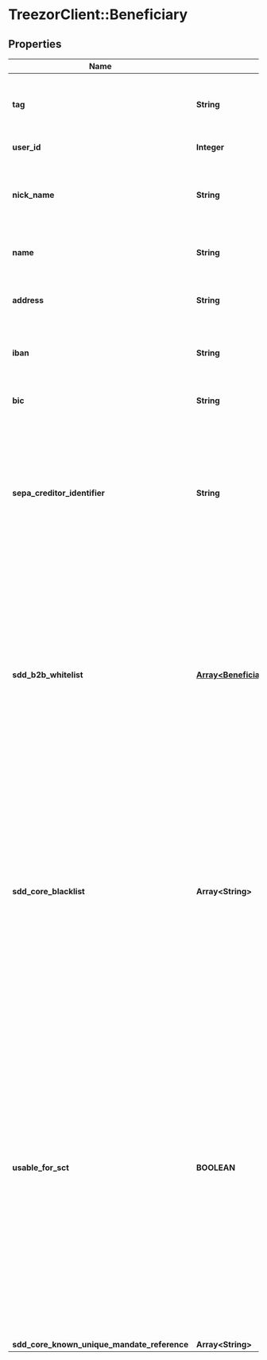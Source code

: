 # TreezorClient::Beneficiary

## Properties
Name | Type | Description | Notes
------------ | ------------- | ------------- | -------------
**tag** | **String** | Custom data that could be used by caller to search the instance. | [optional] 
**user_id** | **Integer** | Beneficiary&#39;s userId | [optional] 
**nick_name** | **String** | Name choosen by end user to easily recognize the beneficiary. | [optional] 
**name** | **String** | Beneficiary name, linked to bank account. | [optional] 
**address** | **String** | Beneficiary address, linked to bank account. | [optional] 
**iban** | **String** | Beneficiary International Bank Account Number. | [optional] 
**bic** | **String** | Beneficiary Bank Identifier Code. | [optional] 
**sepa_creditor_identifier** | **String** | Beneficiary SEPA Creditor Identifier. Mandatory to validate B2B incoming direct debit, useless other wise. Between 8 and 35 caracters. | [optional] 
**sdd_b2b_whitelist** | [**Array&lt;BeneficiariesSddB2bWhitelist&gt;**](BeneficiariesSddB2bWhitelist.md) | Each unique mandate reference, with its frequency type, must be explicitely allowed when doing B2B Direct Debit. Furthermore, a mandate not used during more than 36 months will be automatically rejected even if in the white list. | [optional] 
**sdd_core_blacklist** | **Array&lt;String&gt;** | Core Direct Debit are accepted by default. If a Core mandate is to be refused on reception, it has to be added to this list. If wild char * (star) is used instead of a UMR, all Direct Debit from this beneficiary will be refused. | [optional] 
**usable_for_sct** | **BOOLEAN** | Indicated if the beneficiary can be used for SEPA Credit Transfer. This field is a conveniant way to filter all beneficiaries for a user that would like to do a Credit Transfer. Indeed, beneficaries are created automatically when receiving a Core Direct Debit and therefor by looking at the list you won&#39;t be able to idnetify which beneficary to use on SCT. | [optional] [default to false]
**sdd_core_known_unique_mandate_reference** | **Array&lt;String&gt;** |  | [optional] 


